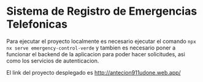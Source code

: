 # Sistema de Registro de Emergencias Telefonicas

Para ejecutar el proyecto localmente es necesario ejecutar el comando `npx nx serve emergency-control-verde` y tambien es necesario poner a funcionar el backend de la aplicacion para poder hacer solicitudes, asi como los servicios de autenticacion.

El link del proyecto desplegado es http://antecion911udone.web.app/

